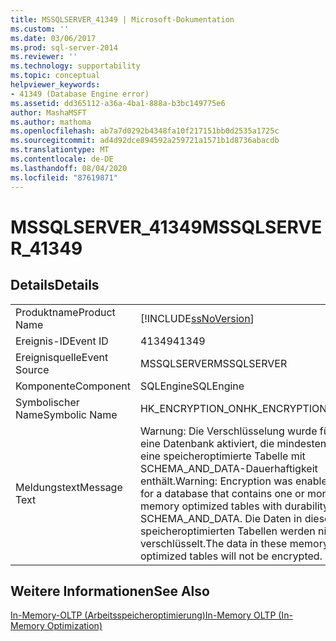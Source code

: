 ```yaml
---
title: MSSQLSERVER_41349 | Microsoft-Dokumentation
ms.custom: ''
ms.date: 03/06/2017
ms.prod: sql-server-2014
ms.reviewer: ''
ms.technology: supportability
ms.topic: conceptual
helpviewer_keywords:
- 41349 (Database Engine error)
ms.assetid: dd365112-a36a-4ba1-888a-b3bc149775e6
author: MashaMSFT
ms.author: mathoma
ms.openlocfilehash: ab7a7d0292b4348fa10f217151bb0d2535a1725c
ms.sourcegitcommit: ad4d92dce894592a259721a1571b1d8736abacdb
ms.translationtype: MT
ms.contentlocale: de-DE
ms.lasthandoff: 08/04/2020
ms.locfileid: "87619871"
---
```

# <a name="mssqlserver_41349"></a><span data-ttu-id="cf9f0-102">MSSQLSERVER_41349</span><span class="sxs-lookup"><span data-stu-id="cf9f0-102">MSSQLSERVER_41349</span></span>
    
## <a name="details"></a><span data-ttu-id="cf9f0-103">Details</span><span class="sxs-lookup"><span data-stu-id="cf9f0-103">Details</span></span>  
  
|||  
|-|-|  
|<span data-ttu-id="cf9f0-104">Produktname</span><span class="sxs-lookup"><span data-stu-id="cf9f0-104">Product Name</span></span>|[!INCLUDE[ssNoVersion](../../includes/ssnoversion-md.md)]|  
|<span data-ttu-id="cf9f0-105">Ereignis-ID</span><span class="sxs-lookup"><span data-stu-id="cf9f0-105">Event ID</span></span>|<span data-ttu-id="cf9f0-106">41349</span><span class="sxs-lookup"><span data-stu-id="cf9f0-106">41349</span></span>|  
|<span data-ttu-id="cf9f0-107">Ereignisquelle</span><span class="sxs-lookup"><span data-stu-id="cf9f0-107">Event Source</span></span>|<span data-ttu-id="cf9f0-108">MSSQLSERVER</span><span class="sxs-lookup"><span data-stu-id="cf9f0-108">MSSQLSERVER</span></span>|  
|<span data-ttu-id="cf9f0-109">Komponente</span><span class="sxs-lookup"><span data-stu-id="cf9f0-109">Component</span></span>|<span data-ttu-id="cf9f0-110">SQLEngine</span><span class="sxs-lookup"><span data-stu-id="cf9f0-110">SQLEngine</span></span>|  
|<span data-ttu-id="cf9f0-111">Symbolischer Name</span><span class="sxs-lookup"><span data-stu-id="cf9f0-111">Symbolic Name</span></span>|<span data-ttu-id="cf9f0-112">HK_ENCRYPTION_ON</span><span class="sxs-lookup"><span data-stu-id="cf9f0-112">HK_ENCRYPTION_ON</span></span>|  
|<span data-ttu-id="cf9f0-113">Meldungstext</span><span class="sxs-lookup"><span data-stu-id="cf9f0-113">Message Text</span></span>|<span data-ttu-id="cf9f0-114">Warnung: Die Verschlüsselung wurde für eine Datenbank aktiviert, die mindestens eine speicheroptimierte Tabelle mit SCHEMA_AND_DATA-Dauerhaftigkeit enthält.</span><span class="sxs-lookup"><span data-stu-id="cf9f0-114">Warning: Encryption was enabled for a database that contains one or more memory optimized tables with durability SCHEMA_AND_DATA.</span></span> <span data-ttu-id="cf9f0-115">Die Daten in diesen speicheroptimierten Tabellen werden nicht verschlüsselt.</span><span class="sxs-lookup"><span data-stu-id="cf9f0-115">The data in these memory optimized tables will not be encrypted.</span></span>|  
  
## <a name="see-also"></a><span data-ttu-id="cf9f0-116">Weitere Informationen</span><span class="sxs-lookup"><span data-stu-id="cf9f0-116">See Also</span></span>  
 [<span data-ttu-id="cf9f0-117">In-Memory-OLTP &#40;Arbeitsspeicheroptimierung&#41;</span><span class="sxs-lookup"><span data-stu-id="cf9f0-117">In-Memory OLTP &#40;In-Memory Optimization&#41;</span></span>](../in-memory-oltp/in-memory-oltp-in-memory-optimization.md)  
  
  

